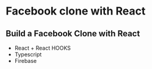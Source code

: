 # Facebook clone with React

## Build a Facebook Clone with React

- React + React HOOKS
- Typescript
- Firebase
